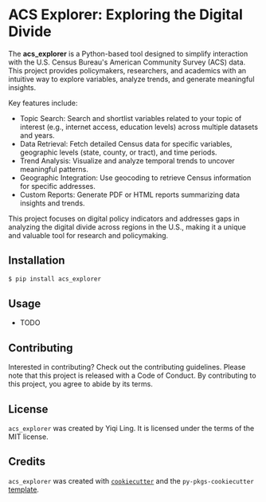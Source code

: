 # ACS Explorer: Exploring the Digital Divide

The **acs_explorer** is a Python-based tool designed to simplify interaction with the U.S. Census Bureau's American Community Survey (ACS) data. This project provides policymakers, researchers, and academics with an intuitive way to explore variables, analyze trends, and generate meaningful insights.

Key features include:

- Topic Search: Search and shortlist variables related to your topic of interest (e.g., internet access, education levels) across multiple datasets and years.
- Data Retrieval: Fetch detailed Census data for specific variables, geographic levels (state, county, or tract), and time periods.
- Trend Analysis: Visualize and analyze temporal trends to uncover meaningful patterns.
- Geographic Integration: Use geocoding to retrieve Census information for specific addresses.
- Custom Reports: Generate PDF or HTML reports summarizing data insights and trends.

This project focuses on digital policy indicators and addresses gaps in analyzing the digital divide across regions in the U.S., making it a unique and valuable tool for research and policymaking.

## Installation

```bash
$ pip install acs_explorer
```

## Usage

- TODO

## Contributing

Interested in contributing? Check out the contributing guidelines. Please note that this project is released with a Code of Conduct. By contributing to this project, you agree to abide by its terms.

## License

`acs_explorer` was created by Yiqi Ling. It is licensed under the terms of the MIT license.

## Credits

`acs_explorer` was created with [`cookiecutter`](https://cookiecutter.readthedocs.io/en/latest/) and the `py-pkgs-cookiecutter` [template](https://github.com/py-pkgs/py-pkgs-cookiecutter).
